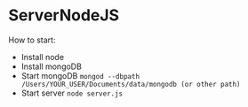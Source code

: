 # ServerNodeJS
How to start:
- Install node
- Install mongoDB
- Start mongoDB
`mongod --dbpath /Users/YOUR_USER/Documents/data/mongodb (or other path)`
- Start server `node server.js`
